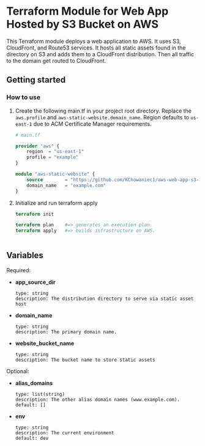 # Terraform Module for Web App Hosted by S3 Bucket on AWS

This Terraform module deploys a web application to AWS.
It uses S3, CloudFront, and Route53 services. 
It hosts all static assets found in the directory on S3 and adds them to a CloudFront distribution.
Then all traffic to the domain get routed to CloudFront.

## Getting started

### How to use

1.  Create the following main.tf in your project root directory. Replace the `aws.profile` and `aws-static-website.domain_name`. Region defaults to `us-east-1` due to ACM Certificate Manager requirements.

    ```terraform
    # main.tf

    provider "aws" {
        region  = "us-east-1"
        profile = "example"
    }

    module "aws-static-website" {
        source        = "https://github.com/KChowaniec1/aws-web-app-s3-module"
        domain_name   = "example.com"
    }
    ```

1.  Initialize and run terraform apply

	```terraform 
	terraform init

    terraform plan    #=> generates an execution plan.
    terraform apply   #=> builds infrastructure on AWS.
   
    ```

## Variables

Required:

- **app_source_dir**

      type: string
      description: The distribution directory to serve via static asset host

- **domain_name**

      type: string
      description: The primary domain name.
	  
- **website_bucket_name**

      type: string
      description: The bucket name to store static assets

Optional:

- **alias_domains**

      type: list(string)
      description: The other alias domain names (www.example.com).
      default: []

- **env**

      type: string
      description: The current environment
      default: dev



